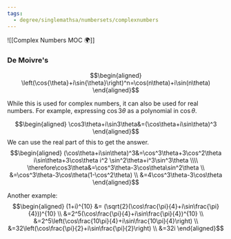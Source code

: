 ```yaml
---
tags:
  - degree/singlemathsa/numbersets/complexnumbers
---
```

![[Complex Numbers MOC 🌍]]
### De Moivre's

$$\begin{aligned}
\left(\cos{\theta}+i\sin{\theta}\right)^n=\cos(n\theta)+i\sin(n\theta)
\end{aligned}$$

While this is used for complex numbers, it can also be used for real numbers. For example, expressing $\cos3\theta$ as a polynomial in $\cos\theta$.

$$\begin{aligned}
\cos3\theta+i\sin3\theta&=(\cos\theta+i\sin\theta)^3
\end{aligned}$$
We can use the real part of this to get the answer.
$$\begin{aligned}
(\cos\theta+i\sin\theta)^3&=\cos^3\theta+3\cos^2\theta i\sin\theta+3\cos\theta i^2 \sin^2\theta+i^3\sin^3\theta \\\\
\therefore\cos3\theta&=\cos^3\theta-3\cos\theta\sin^2\theta \\
&=\cos^3\theta-3\cos\theta(1-\cos^2\theta) \\
&=4\cos^3\theta-3\cos\theta
\end{aligned}$$

Another example:
$$\begin{aligned}
(1+i)^{10} &= (\sqrt{2}(\cos\frac{\pi}{4}+i\sin\frac{\pi}{4}))^{10} \\
&=2^5(\cos\frac{\pi}{4}+i\sin\frac{\pi}{4})^{10} \\
&=2^5\left(\cos\frac{10\pi}{4}+i\sin\frac{10\pi}{4}\right) \\
&=32\left(\cos\frac{\pi}{2}+i\sin\frac{\pi}{2}\right) \\
&=32i
\end{aligned}$$

